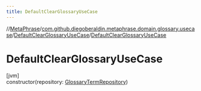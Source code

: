 ```yaml
---
title: DefaultClearGlossaryUseCase
---
```

//[MetaPhrase](../../../index.html)/[com.github.diegoberaldin.metaphrase.domain.glossary.usecase](../index.html)/[DefaultClearGlossaryUseCase](index.html)/[DefaultClearGlossaryUseCase](-default-clear-glossary-use-case.html)



# DefaultClearGlossaryUseCase



[jvm]\
constructor(repository: [GlossaryTermRepository](../../com.github.diegoberaldin.metaphrase.domain.glossary.repository/-glossary-term-repository/index.html))





